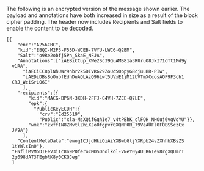 
The following is an encrypted version of the message shown earlier. 
The payload and annotations have both increased in size as a result
of the block cipher padding. The header now
includes Recipients and Salt fields to enable the content to be decoded.

~~~~
[{
    "enc":"A256CBC",
    "kid":"EBQI-M2P3-F55D-WCEB-7VYU-LWC6-Q2BM",
    "Salt":"o9Re2obfj5Ph_SkaE_NFJA",
    "Annotations":["iAEBiCCup_XWe2Sc39QuAMS81a3RUruO8JkI71oTt1Md9y
  v1RA",
      "iAECiCC8plNhUWr9nbr2k5DIVRG29ZoUdS0ppyG8cjuuBR-PIw",
      "iAEDiDBsBoOnbfEdhDuAQLAzQ96Lwt5UVxE1jM12bVTmXCcosAOF9F3ch1
  CRJ_WciSrLO6I"
      ],
    "recipients":[{
        "kid":"MACG-BP6N-3XDH-2FFJ-C4VH-7ZCE-Q7LE",
        "epk":{
          "PublicKeyECDH":{
            "crv":"Ed25519",
            "Public":"xla-MsXQifGqhIe7_v4tPBhK_clFQH_NHOuj6vgVoYU"}},
        "wmk":"zxffIN8ZMvtlZhiXJo0fgpvr0XQNP0R_79VeAUFl0FOBSSczCx
  JV9A"}
      ],
    "ContentMetaData":"ewogICJjdHkiOiAiYXBwbGljYXRpb24vZXhhbXBsZS
  1tYWlsIn0"},
  "FNfliMVMoDIEeV3iIc8n9PDferocMOSOnolkol-VNeY0y4ULR6Iev8rgXQUmrT
  2g098dAT3TEgbRK8y0CKQJeg"
  ]
~~~~

